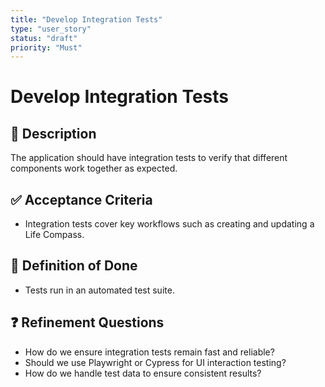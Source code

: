 ```yaml
---
title: "Develop Integration Tests"
type: "user_story"
status: "draft"
priority: "Must"
---
```


# Develop Integration Tests

## 📌 Description
The application should have integration tests to verify that different components work together as expected.

## ✅ Acceptance Criteria
- Integration tests cover key workflows such as creating and updating a Life Compass.

## 🎯 Definition of Done
- Tests run in an automated test suite.

## ❓ Refinement Questions
- How do we ensure integration tests remain fast and reliable?
- Should we use Playwright or Cypress for UI interaction testing?
- How do we handle test data to ensure consistent results?
